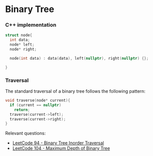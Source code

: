 # Binary Tree

### C++ implementation

```cpp
struct node{
  int data;
  node* left;
  node* right;

  node(int data) : data(data), left(nullptr), right(nullptr) {};

}
```

### Traversal

The standard traversal of a binary tree follows the following
pattern:
```cpp
void traverse(node* current){
  if (current == nullptr)
    return;
  traverse(current->left);
  traverse(current->right);
}
```

Relevant questions:
- [LeetCode 94 - Binary Tree Inorder Traversal](https://leetcode.com/problems/binary-tree-inorder-traversal/)
- [LeetCode 104 - Maximum Depth of Binary Tree](https://leetcode.com/problems/maximum-depth-of-binary-tree/)


